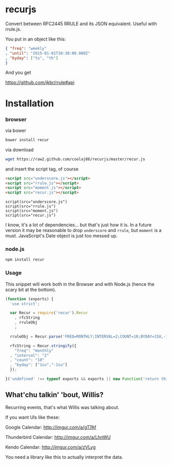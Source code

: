 recurjs
=======

Convert between RFC2445 RRULE and its JSON equivalent. Useful with rrule.js.

You put in an object like this:

```json
{ "freq": "weekly"
, "until": "2015-01-01T10:30:00.000Z"
, "byday": ["tu", "th"]
}
```

And you get 

https://github.com/jkbr/rrule#api

Installation
===

### browser

via bower

```bash
bower install recur
```

via download

```bash
wget https://raw2.github.com/coolaj86/recurjs/master/recur.js
```

and insert the script tag, of course

```html
<script src="underscore.js"></script>
<script src="rrule.js"></script>
<script src="moment.js"></script>
<script src="recur.js"></script>
```

```jade
script(src="underscore.js")
script(src="rrule.js")
script(src="moment.js")
script(src="recur.js")
```

I know, it's a lot of dependencies... but that's just how it is.
In a future version it may be reasonable to drop `underscore` and `rrule`,
but `moment` is a must. JavaScript's Date object is just too messed up.


### node.js

```bash
npm install recur
```

### Usage

This snippet will work both in the Browser and with Node.js
(hence the scary bit at the bottom).

```javascript
(function (exports) {
  'use strict';

  var Recur = require('recur').Recur
    , rfcString
    , rruleObj
    ;

  rruleObj = Recur.parse('FREQ=MONTHLY;INTERVAL=2;COUNT=10;BYDAY=1SU,-1SU');

  rfcString = Recur.stringify({
    "freq": "monthly"
  , "interval": "2"
  , "count": "10"
  , "byday": ["1su","-1su"]
  });

}('undefined' !== typeof exports && exports || new Function('return this')()));
```

What'chu talkin' 'bout, Willis?
---

Recurring events, that's what Willis was talking about.

If you want UIs like these:

Google Calendar: http://imgur.com/a/gT7Af

Thunderbird Calendar: http://imgur.com/a/LhnWU

Kendo Calendar: http://imgur.com/a/zVLyg

You need a library like this to actually interpret the data.
